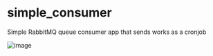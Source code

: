 # simple_consumer
Simple RabbitMQ queue consumer app that sends works as a cronjob

![image](https://user-images.githubusercontent.com/14999320/151845168-ff5b8f85-304c-4f24-93e8-c38e1319f037.png)
